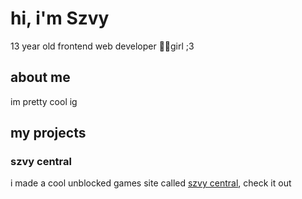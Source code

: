 # hi, i'm Szvy

13 year old frontend web developer
🏳️‍⚧️girl ;3

## about me

im pretty cool ig

## my projects

### szvy central

i made a cool unblocked games site called [szvy central](https://play.szvy.win), check it out
